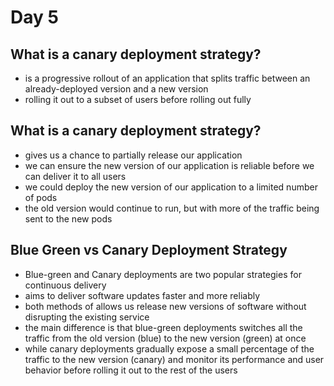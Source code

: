 # Day 5

## What is a canary deployment strategy?
- is a progressive rollout of an application that splits traffic between an already-deployed version and a new version
- rolling it out to a subset of users before rolling out fully

## What is a canary deployment strategy?
- gives us a chance to partially release our application
- we can ensure the new version of our application is reliable before we can deliver it to all users
- we could deploy the new version of our application to a limited number of pods
- the old version would continue to run, but with more of the traffic being sent to the new pods

## Blue Green vs Canary Deployment Strategy
- Blue-green and Canary deployments are two popular strategies for continuous delivery
- aims to deliver software updates faster and more reliably
- both methods of allows us release new versions of software without disrupting the existing service
- the main difference is that blue-green deployments switches all the traffic from the old version (blue) to the new version (green) at once
- while canary deployments gradually expose a small percentage of the traffic to the new version (canary) and monitor its performance and user behavior before rolling it out to the rest of the users
